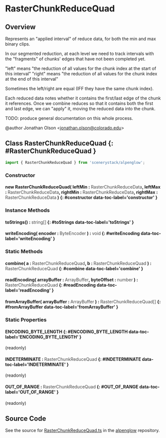# RasterChunkReduceQuad

## Overview

Represents an "applied interval" of reduce data, for both the min and max binary clips.

In our segmented reduction, at each level we need to track intervals with the "fragments" of chunks' edges that
have not been completed yet.

"left" means "the reduction of all values for the chunk index at the start of this interval"
"right" means "the reduction of all values for the chunk index at the end of this interval"

Sometimes the left/right are equal (IFF they have the same chunk index).

Each reduced data notes whether it contains the first/last edge of the chunk it references. Once we combine reduces
so that it contains both the first and last edge, we can "apply" it, moving the reduced data into the chunk.

TODO: produce general documentation on this whole process.

@author Jonathan Olson &lt;jonathan.olson@colorado.edu&gt;

## Class RasterChunkReduceQuad {: #RasterChunkReduceQuad }


```js
import { RasterChunkReduceQuad } from 'scenerystack/alpenglow';
```
### Constructor

#### new RasterChunkReduceQuad( leftMin : <span style="font-weight: 400; opacity: 80%;">RasterChunkReduceData</span>, leftMax : <span style="font-weight: 400; opacity: 80%;">RasterChunkReduceData</span>, rightMin : <span style="font-weight: 400; opacity: 80%;">RasterChunkReduceData</span>, rightMax : <span style="font-weight: 400; opacity: 80%;">RasterChunkReduceData</span> ) {: #constructor data-toc-label='constructor' }

### Instance Methods

#### toStrings() : <span style="font-weight: 400; opacity: 80%;">string[]</span> {: #toStrings data-toc-label='toStrings' }

#### writeEncoding( encoder : <span style="font-weight: 400; opacity: 80%;">ByteEncoder</span> ) : <span style="font-weight: 400; opacity: 80%;">void</span> {: #writeEncoding data-toc-label='writeEncoding' }

### Static Methods

#### combine( a : <span style="font-weight: 400; opacity: 80%;">RasterChunkReduceQuad</span>, b : <span style="font-weight: 400; opacity: 80%;">RasterChunkReduceQuad</span> ) : <span style="font-weight: 400; opacity: 80%;">RasterChunkReduceQuad</span> {: #combine data-toc-label='combine' }

#### readEncoding( arrayBuffer : <span style="font-weight: 400; opacity: 80%;">ArrayBuffer</span>, byteOffset : <span style="font-weight: 400; opacity: 80%;">number</span> ) : <span style="font-weight: 400; opacity: 80%;">RasterChunkReduceQuad</span> {: #readEncoding data-toc-label='readEncoding' }

#### fromArrayBuffer( arrayBuffer : <span style="font-weight: 400; opacity: 80%;">ArrayBuffer</span> ) : <span style="font-weight: 400; opacity: 80%;">RasterChunkReduceQuad[]</span> {: #fromArrayBuffer data-toc-label='fromArrayBuffer' }

### Static Properties

#### ENCODING_BYTE_LENGTH {: #ENCODING_BYTE_LENGTH data-toc-label='ENCODING_BYTE_LENGTH' }

(readonly)

#### INDETERMINATE : <span style="font-weight: 400; opacity: 80%;">RasterChunkReduceQuad</span> {: #INDETERMINATE data-toc-label='INDETERMINATE' }

(readonly)

#### OUT_OF_RANGE : <span style="font-weight: 400; opacity: 80%;">RasterChunkReduceQuad</span> {: #OUT_OF_RANGE data-toc-label='OUT_OF_RANGE' }

(readonly)



## Source Code

See the source for [RasterChunkReduceQuad.ts](https://github.com/phetsims/alpenglow/blob/main/js/parallel/raster-clip/RasterChunkReduceQuad.ts) in the [alpenglow](https://github.com/phetsims/alpenglow) repository.
